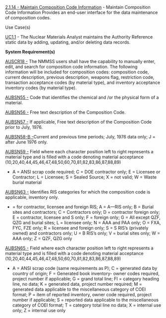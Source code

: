 <a href="https://dev.azure.com/Link-Technologies/NMMSS%20Requirements/_workitems/edit/98/" target="_blank">2.1.14 - Maintain Composition Code Information</a> - 
Maintain Composition Code Information Provides an end-user interface for the data maintenance of composition codes.


Use Case(s)

<a href="https://dev.azure.com/Link-Technologies/NMMSS%20Requirements/_workitems/edit/10/" target="_blank">UC1.1</a> - The Nuclear Materials Analyst maintains the Authority Reference static data by adding, updating, and/or deleting data records.

**System Requirement(s)**

<a href="https://dev.azure.com/Link-Technologies/NMMSS%20Requirements/_workitems/edit/97/" target="_blank">AUSCR18 -</a> The NMMSS users shall have the capability to manually enter, edit, and search for composition code information. The following information will be included for composition codes: composition code, current description, previous description, weapons flag, restriction code, transaction acceptance codes (by material type), and inventory acceptance inventory codes (by material type).

<a href="https://dev.azure.com/Link-Technologies/NMMSS%20Requirements/_workitems/edit/471/" target="_blank">AUBSN55 -</a> Code that identifies the chemical and /or the physical form of a material.

<a href="https://dev.azure.com/Link-Technologies/NMMSS%20Requirements/_workitems/edit/338/" target="_blank">AUBSN56 -</a> Free text description of the Composition Code.

<a href="https://dev.azure.com/Link-Technologies/NMMSS%20Requirements/_workitems/edit/339/" target="_blank">AUBSN57 -</a> If applicable, Free text description of the Composition Code prior to July, 1976.

<a href="https://dev.azure.com/Link-Technologies/NMMSS%20Requirements/_workitems/edit/340/" target="_blank">AUBSN58-B -</a>Current and previous time periods; July, 1976 data only; J = after June 1976 only. 

 
<a href="https://dev.azure.com/Link-Technologies/NMMSS%20Requirements/_workitems/edit/341/" target="_blank">AUBSN59 -</a> Field where each character position left to right represents a material type and is filled with a code denoting material acceptance (10,20,40,44,45,46,47,48,50,60,70,81,82,83,86,87,88,89)

- A = ANSI scrap code required; C = DOE contractor only; E = Licensee or Contractor; L = Licensee; S = Sealed Source; X = not valid; W = Waste burial material

<a href="https://dev.azure.com/Link-Technologies/NMMSS%20Requirements/_workitems/edit/342/" target="_blank">AUBSN63 -</a>  Identifies RIS categories for which the composition code is applicable, inventory only.


- = for contractor, licensee and foreign RIS; A = A—RIS only; B = Burial sites and contractors; C = Contractors only; D = contractor foreign only; E = contractor, licensee and S only; F = foreign only; G = All except QZF, QZG and burial sites; L = licensee only; N = AAA and PAA only; O = FXA, FYC, FZE only; R = licensee and foreign only; S = S RIS’s (privately owned) and contractors only; U = B RIS’s only; V = burial sites only; W = AAA only; Z = QZF, QZG only

<a href="https://dev.azure.com/Link-Technologies/NMMSS%20Requirements/_workitems/edit/343/" target="_blank">AUBSN65 -</a>  Field where each character position left to right represents a material type and is filled with a code denoting material acceptance (10,20,40,44,45,46,47,48,50,60,70,81,82,83,86,87,88,89) 


- A = ANSI scrap code (same requirements as P); C = generated data by country of origin; F = Generated book inventory- owner codes required, project number if applicable; G = grand total line; FI = category heading line, no data; K = generated data, project number required; M = generated data applicable to the miscellaneous category of COEI format; P = item of reported inventory, owner code required, project number if applicable; S = reported data applicable to the miscellaneous category of COEI format; T = category total line no data; X = internal use only; Z = internal use only